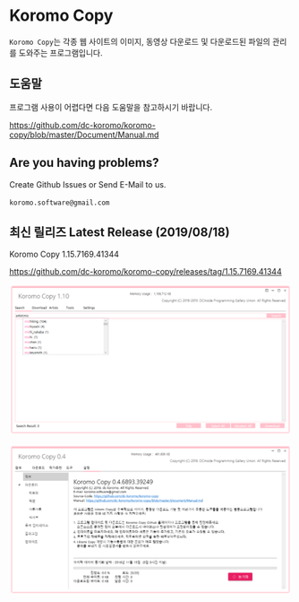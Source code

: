 # Koromo Copy

`Koromo Copy`는 각종 웹 사이트의 이미지, 동영상 다운로드 및 다운로드된 파일의 관리를 도와주는 프로그램입니다.

## 도움말

프로그램 사용이 어렵다면 다음 도움말을 참고하시기 바랍니다.

https://github.com/dc-koromo/koromo-copy/blob/master/Document/Manual.md

## Are you having problems?

Create Github Issues or Send E-Mail to us.

`koromo.software@gmail.com`

## 최신 릴리즈 Latest Release (2019/08/18)

Koromo Copy 1.15.7169.41344

https://github.com/dc-koromo/koromo-copy/releases/tag/1.15.7169.41344

![hitomi history](Document/Images/1.png)

![hitomi history](Document/Images/2.png)
